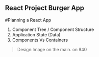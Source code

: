 ## React Project Burger App

#Planning a React App

1.  Component Tree / Component Structure
2.  Application State (Data)
3.  Components Vs Containers


> Design Image on the main. on 840
